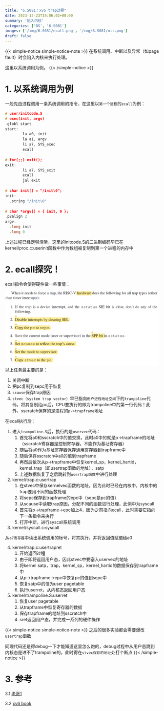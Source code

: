 ```yaml
---
title: "6.S081：xv6 trap过程"
date: 2023-12-23T19:06:02+08:00
summary: '陷入内核'
categories: ['OS', '6.S081']
images: ['/img/6.S081/ecall.png', '/img/6.S081/mit.png']
draft: false
---
```

{{< simple-notice simple-notice-note >}}
在系统调用、中断以及异常（如page fault）时会陷入内核来执行处理。


这里以系统调用为例。
{{< /simple-notice >}}

# 1. 以系统调用为例
一般先由进程调用一条系统调用的指令，在这里以`第一个进程`的`ecall`为例：
```c
# user/initcode.S
# exec(init, argv)
.globl start
start:
        la a0, init
        la a1, argv
        li a7, SYS_exec
        ecall

# for(;;) exit();
exit:
        li a7, SYS_exit
        ecall
        jal exit

# char init[] = "/init\0";
init:
  .string "/init\0"

# char *argv[] = { init, 0 };
.p2align 2
argv:
  .long init
  .long 0
```
上述过程已经足够清晰，这里的initcode.S的二进制编码早已在kernel/proc.c:userinit函数中作为数组被复制到第一个进程的内存中
# 2. ecall探究！
ecall指令会使得硬件做一些事情：

![](/img/6.S081/ecall.png "ecall工作")
以上任务最主要的是：
1. 关闭中断
2. 把pc复制到sepc用于恢复
3. `scause`保存trap原因
4. `stvec（system trap vector）`早已指向`用户进程地址空间`下的`trampoline`代码，将其复制给pc后，CPU要执行的即为trampoline中的第一行代码！此外，sscratch保存的是进程的`p->trapframe`地址

在ecall执行后：
1. 进入`trampoline.S`后，执行的是`uservec`代码：
    1. 首先将a0和sscratch中的值交换，此时a0中的就是p->trapframe的地址（sscratch寄存器是控制寄存器，不能作为基址寄存器）
    2. 随后将a0作为基址寄存器保存通用寄存器到trapframe中
    3. 随后保存sscratch中a0的值到trapframe
    4. 再然后依次从p->trapframe中恢复kernel_sp，kernel_hartid，kernel_trap（即usertrap函数的地址），satp
    5. 上述数据恢复了之后跳转到`usertrap函数`中进行处理
2. kernel/trap.c:usertrap
    1. 在stvec中保存kernelvec函数的地址，因为此时已经在内核中，内核中的trap要用不同的函数处理
    2. 将sepc保存到trapframe的epc中（sepc是pc的值）
    3. 从scause中读取trap原因，分配不同的函数进行处理，此例中为syscall
    4. 首先将p->trapframe->epc加上4，因为之前指向ecall，此时需要它指向下一条指令来执行
    5. 打开中断，进行syscall系统调用
3. kernel/syscall.c:syscall

从`a7寄存器`中读出系统调用的标号，将其执行，并将返回值赋值给a0

4. kernel/trap.c:usertrapret
    1. 开始返回过程
    2. 由于即将返回用户态，因此stvec中要塞入uservec的地址
    3. 将kernel satp，trap，kernel_sp，kernel_hartid的数据保存到trapframe中
    4. 从p->trapframe->epc中恢复pc的值到sepc中
    5. 恢复satp中的值为user pagetable
    6. 执行userret，从内核态返回用户态
5. kernel/trampoline.S:userret
    1. 恢复user pagetable
    2. 从trapframe中恢复寄存器的数据
    3. 保存trapframe的地址到sscratch中
    4. sret返回用户态，并完成一系列的硬件操作

{{< simple-notice simple-notice-note >}}
之后的很多实验都会需要爆改`usertrap`函数

同理代码还是得debug一下才能知道这里怎么跑的，debug过程中从用户态跳到内核态是进不了trampoline的，此时得在`stvec保存的地址`处打个断点
{{< /simple-notice >}}
# 3. 参考
3.1 [老哥1](https://imageslr.com/2020/07/07/user-mode-kernel-mode.html)

3.2 [xv6 book](https://pdos.csail.mit.edu/6.S081/2020/xv6/book-riscv-rev1.pdf)